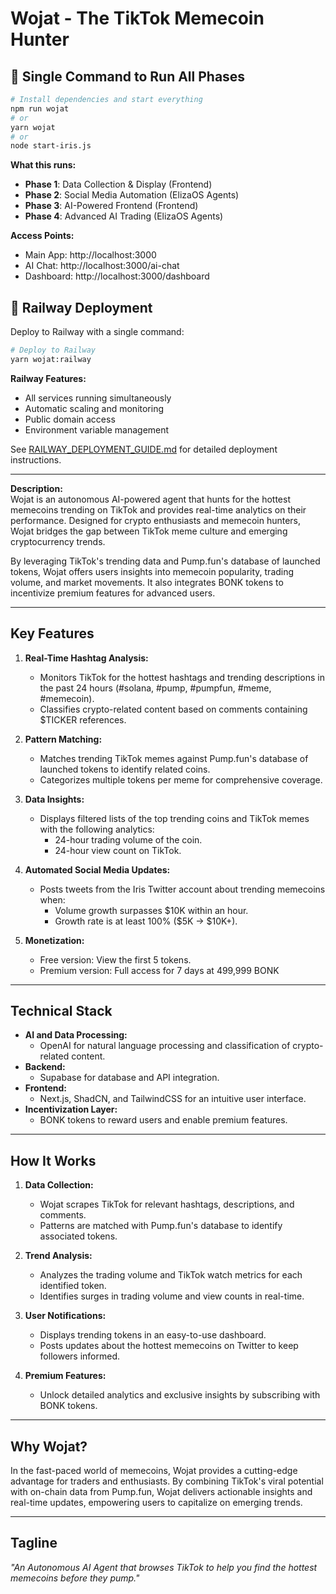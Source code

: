# Wojat - The TikTok Memecoin Hunter

## 🚀 **Single Command to Run All Phases**

```bash
# Install dependencies and start everything
npm run wojat
# or
yarn wojat
# or
node start-iris.js
```

**What this runs:**
- **Phase 1**: Data Collection & Display (Frontend)
- **Phase 2**: Social Media Automation (ElizaOS Agents)  
- **Phase 3**: AI-Powered Frontend (Frontend)
- **Phase 4**: Advanced AI Trading (ElizaOS Agents)

**Access Points:**
- Main App: http://localhost:3000
- AI Chat: http://localhost:3000/ai-chat
- Dashboard: http://localhost:3000/dashboard

## 🚂 **Railway Deployment**

Deploy to Railway with a single command:

```bash
# Deploy to Railway
yarn wojat:railway
```

**Railway Features:**
- All services running simultaneously
- Automatic scaling and monitoring
- Public domain access
- Environment variable management

See [RAILWAY_DEPLOYMENT_GUIDE.md](RAILWAY_DEPLOYMENT_GUIDE.md) for detailed deployment instructions.

---

**Description:**  
Wojat is an autonomous AI-powered agent that hunts for the hottest memecoins trending on TikTok and provides real-time analytics on their performance. Designed for crypto enthusiasts and memecoin hunters, Wojat bridges the gap between TikTok meme culture and emerging cryptocurrency trends.

By leveraging TikTok's trending data and Pump.fun's database of launched tokens, Wojat offers users insights into memecoin popularity, trading volume, and market movements. It also integrates BONK tokens to incentivize premium features for advanced users.

---

## Key Features

1. **Real-Time Hashtag Analysis:**

   - Monitors TikTok for the hottest hashtags and trending descriptions in the past 24 hours (#solana, #pump, #pumpfun, #meme, #memecoin).
   - Classifies crypto-related content based on comments containing $TICKER references.

2. **Pattern Matching:**

   - Matches trending TikTok memes against Pump.fun's database of launched tokens to identify related coins.
   - Categorizes multiple tokens per meme for comprehensive coverage.

3. **Data Insights:**

   - Displays filtered lists of the top trending coins and TikTok memes with the following analytics:
     - 24-hour trading volume of the coin.
     - 24-hour view count on TikTok.

4. **Automated Social Media Updates:**

   - Posts tweets from the Iris Twitter account about trending memecoins when:
     - Volume growth surpasses $10K within an hour.
     - Growth rate is at least 100% ($5K → $10K+).

5. **Monetization:**
   - Free version: View the first 5 tokens.
   - Premium version: Full access for 7 days at 499,999 BONK

---

## Technical Stack

- **AI and Data Processing:**
  - OpenAI for natural language processing and classification of crypto-related content.
- **Backend:**
  - Supabase for database and API integration.
- **Frontend:**
  - Next.js, ShadCN, and TailwindCSS for an intuitive user interface.
- **Incentivization Layer:**
  - BONK tokens to reward users and enable premium features.

---

## How It Works

1. **Data Collection:**

   - Wojat scrapes TikTok for relevant hashtags, descriptions, and comments.
   - Patterns are matched with Pump.fun's database to identify associated tokens.

2. **Trend Analysis:**

   - Analyzes the trading volume and TikTok watch metrics for each identified token.
   - Identifies surges in trading volume and view counts in real-time.

3. **User Notifications:**

   - Displays trending tokens in an easy-to-use dashboard.
   - Posts updates about the hottest memecoins on Twitter to keep followers informed.

4. **Premium Features:**
   - Unlock detailed analytics and exclusive insights by subscribing with BONK tokens.

---

## Why Wojat?

In the fast-paced world of memecoins, Wojat provides a cutting-edge advantage for traders and enthusiasts. By combining TikTok's viral potential with on-chain data from Pump.fun, Wojat delivers actionable insights and real-time updates, empowering users to capitalize on emerging trends.

---

## Tagline

_"An Autonomous AI Agent that browses TikTok to help you find the hottest memecoins before they pump."_

